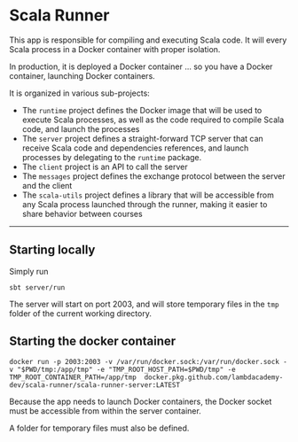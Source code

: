# Scala Runner

This app is responsible for compiling and executing Scala code. It will every Scala process in
a Docker container with proper isolation.

In production, it is deployed a Docker container ... so you have a Docker container, launching
Docker containers.

It is organized in various sub-projects:

- The `runtime` project defines the Docker image that will be used to execute Scala processes,
as well as the code required to compile Scala code, and launch the processes
- The `server` project defines a straight-forward TCP server that can receive Scala code and
dependencies references, and launch processes by delegating to the `runtime` package.
- The `client` project is an API to call the server
- The `messages` project defines the exchange protocol between the server and the client
- The `scala-utils` project defines a library that will be accessible from any Scala process
launched through the runner, making it easier to share behavior between courses

---

## Starting locally

Simply run

```
sbt server/run
```

The server will start on port 2003, and will store temporary files in the `tmp` folder of
the current working directory.

## Starting the docker container

```
docker run -p 2003:2003 -v /var/run/docker.sock:/var/run/docker.sock -v "$PWD/tmp:/app/tmp" -e "TMP_ROOT_HOST_PATH=$PWD/tmp" -e TMP_ROOT_CONTAINER_PATH=/app/tmp  docker.pkg.github.com/lambdacademy-dev/scala-runner/scala-runner-server:LATEST
```

Because the app needs to launch Docker containers, the Docker socket must be accessible from within
the server container.

A folder for temporary files must also be defined.
